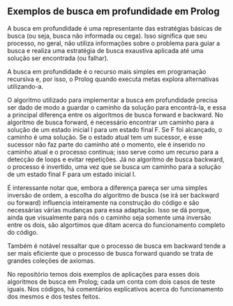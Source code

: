 ## Exemplos de busca em profundidade em Prolog

A busca em profundidade é uma representante das estratégias básicas de busca (ou seja, busca não informada ou cega). Isso significa que seu processo, no geral, não utiliza informações sobre o problema para guiar a busca e realiza uma estratégia de busca exaustiva aplicada até uma solução ser encontrada (ou falhar). 

A busca em profundidade é o recurso mais simples em programação recursiva e, por isso, o Prolog quando executa metas explora alternativas utilizando-a.

O algoritmo utilizado para implementar a busca em profundidade precisa ser dado de modo a guardar o caminho da solução para encontrá-la, e essa a principal diferença entre os algoritmos de busca forward e backward.
No algoritmo de busca forward, é necessário encontrar um caminho para a solução de um estado inicial I para um estado final F. Se F foi alcançado, o caminho é uma solução. Se o estado atual tem um sucessor, e esse sucessor não faz parte do caminho até o momento, ele é inserido no caminho atual e o processo continua; isso serve como um recurso para a detecção de loops e evitar repetições. Já no algoritmo de busca backward, o processo é invertido, uma vez que se busca um caminho para a solução de um estado final F para um estado inicial I. 

É interessante notar que, embora a diferença pareça ser uma simples inversão de ordem, a escolha do algoritmo de busca (se irá ser backward ou forward) influencia inteiramente na construção do código e são necessárias várias mudanças para essa adaptação. Isso se dá porque, ainda que visualmente para nós o caminho seja somente uma inversão entre os dois, são algortimos que ditam acerca do funcionamento completo do código.

Também é notável ressaltar que o processo de busca em backward tende a ser mais eficiente que o processo de busca forward quando se trata de grandes coleções de axiomas.

No repositório temos dois exemplos de aplicações para esses dois algoritmos de busca em Prolog; cada um conta com dois casos de teste iguais. Nos códigos, há comentários explicativos acerca do funcionamento dos mesmos e dos testes feitos.
